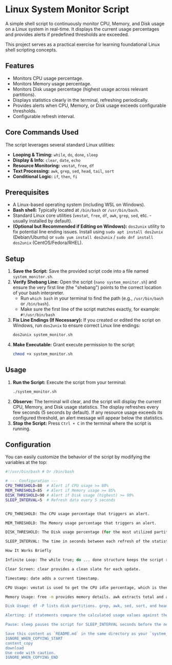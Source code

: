 

# Linux System Monitor Script

A simple shell script to continuously monitor CPU, Memory, and Disk usage on a Linux system in real-time. It displays the current usage percentages and provides alerts if predefined thresholds are exceeded.

This project serves as a practical exercise for learning foundational Linux shell scripting concepts.

## Features

*   Monitors CPU usage percentage.
*   Monitors Memory usage percentage.
*   Monitors Disk usage percentage (highest usage across relevant partitions).
*   Displays statistics clearly in the terminal, refreshing periodically.
*   Provides alerts when CPU, Memory, or Disk usage exceeds configurable thresholds.
*   Configurable refresh interval.

## Core Commands Used

The script leverages several standard Linux utilities:

*   **Looping & Timing:** `while`, `do`, `done`, `sleep`
*   **Display & Info:** `clear`, `date`, `echo`
*   **Resource Monitoring:** `vmstat`, `free`, `df`
*   **Text Processing:** `awk`, `grep`, `sed`, `head`, `tail`, `sort`
*   **Conditional Logic:** `if`, `then`, `fi`

## Prerequisites

*   A Linux-based operating system (including WSL on Windows).
*   **Bash shell:** Typically located at `/bin/bash` or `/usr/bin/bash`.
*   Standard Linux core utilities (`vmstat`, `free`, `df`, `awk`, `grep`, `sed`, etc. - usually installed by default).
*   **(Optional but Recommended if Editing on Windows):** `dos2unix` utility to fix potential line ending issues. Install using `sudo apt install dos2unix` (Debian/Ubuntu) or `sudo yum install dos2unix` / `sudo dnf install dos2unix` (CentOS/Fedora/RHEL).

## Setup

1.  **Save the Script:** Save the provided script code into a file named `system_monitor.sh`.
2.  **Verify Shebang Line:** Open the script (`nano system_monitor.sh`) and ensure the very first line (the "shebang") points to the correct location of your bash interpreter.
    *   Run `which bash` in your terminal to find the path (e.g., `/usr/bin/bash` or `/bin/bash`).
    *   Make sure the first line of the script matches exactly, for example: `#!/usr/bin/bash`
3.  **Fix Line Endings (If Necessary):** If you created or edited the script on Windows, run `dos2unix` to ensure correct Linux line endings:
    ```bash
    dos2unix system_monitor.sh
    ```
4.  **Make Executable:** Grant execute permission to the script:
    ```bash
    chmod +x system_monitor.sh
    ```

## Usage

1.  **Run the Script:** Execute the script from your terminal:
    ```bash
    ./system_monitor.sh
    ```
2.  **Observe:** The terminal will clear, and the script will display the current CPU, Memory, and Disk usage statistics. The display refreshes every few seconds (5 seconds by default). If any resource usage exceeds its configured threshold, an alert message will appear below the statistics.
3.  **Stop the Script:** Press `Ctrl + C` in the terminal where the script is running.

## Configuration

You can easily customize the behavior of the script by modifying the variables at the top:

```bash
#!/usr/bin/bash # Or /bin/bash

# --- Configuration ---
CPU_THRESHOLD=80  # Alert if CPU usage >= 80%
MEM_THRESHOLD=85  # Alert if Memory usage >= 85%
DISK_THRESHOLD=90 # Alert if Disk usage (highest) >= 90%
SLEEP_INTERVAL=5  # Refresh data every 5 seconds


CPU_THRESHOLD: The CPU usage percentage that triggers an alert.

MEM_THRESHOLD: The Memory usage percentage that triggers an alert.

DISK_THRESHOLD: The Disk usage percentage (for the most utilized partition monitored) that triggers an alert.

SLEEP_INTERVAL: The time in seconds between each refresh of the statistics.

How It Works Briefly

Infinite Loop: The while true; do ... done structure keeps the script running.

Clear Screen: clear provides a clean slate for each update.

Timestamp: date adds a current timestamp.

CPU Usage: vmstat is used to get the CPU idle percentage, which is then subtracted from 100 to get the active usage.

Memory Usage: free -m provides memory details. awk extracts total and available memory to calculate the usage percentage. (Available is used as it's often a better indicator of usable memory than just free).

Disk Usage: df -P lists disk partitions. grep, awk, sed, sort, and head are chained together to filter relevant partitions, extract the usage percentage, remove the '%', and find the highest percentage value.

Alerting: if statements compare the calculated usage values against the configured _THRESHOLD variables. Alerts are printed via echo if thresholds are met or exceeded.

Pause: sleep pauses the script for SLEEP_INTERVAL seconds before the next loop iteration.

Save this content as `README.md` in the same directory as your `system_monitor.sh` script.
IGNORE_WHEN_COPYING_START
content_copy
download
Use code with caution.
IGNORE_WHEN_COPYING_END
